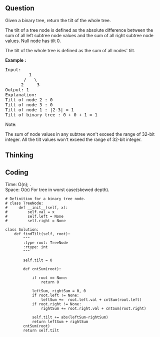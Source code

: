 ## Question
Given a binary tree, return the tilt of the whole tree.<br>

The tilt of a tree node is defined as the absolute difference between the sum of all left subtree node values and the sum of all right subtree node values. Null node has tilt 0.<br>

The tilt of the whole tree is defined as the sum of all nodes' tilt.

**Example :**
<pre>
Input: 
         1
       /   \
      2     3
Output: 1
Explanation: 
Tilt of node 2 : 0
Tilt of node 3 : 0
Tilt of node 1 : |2-3| = 1
Tilt of binary tree : 0 + 0 + 1 = 1
</pre>

Note:

The sum of node values in any subtree won't exceed the range of 32-bit integer.
All the tilt values won't exceed the range of 32-bit integer.

## Thinking


## Coding
Time: O(n); . </br>
Space: O(n) For tree in worst case(skewed depth).
```python3
# Definition for a binary tree node.
# class TreeNode:
#     def __init__(self, x):
#         self.val = x
#         self.left = None
#         self.right = None

class Solution:
    def findTilt(self, root):
        """
        :type root: TreeNode
        :rtype: int
        """
        
        self.tilt = 0
        
        def cntSum(root):
            
            if root == None:
                return 0
            
            leftSum, rightSum = 0, 0
            if root.left != None:
                leftSum +=  root.left.val + cntSum(root.left)
            if root.right != None:
                rightSum += root.right.val + cntSum(root.right)
            
            self.tilt += abs(leftSum-rightSum)
            return leftSum + rightSum
        cntSum(root)
        return self.tilt
```

